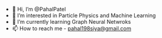 - 👋 Hi, I’m @PahalPatel
- 👀 I’m interested in Particle Physics and Machine Learning
- 🌱 I’m currently learning Graph Neural Netwroks 
- 📫 How to reach me - pahal198siya@gmail.com

<!---
pabulblues/pabulblues is a ✨ special ✨ repository because its `README.md` (this file) appears on your GitHub profile.
You can click the Preview link to take a look at your changes.
--->
